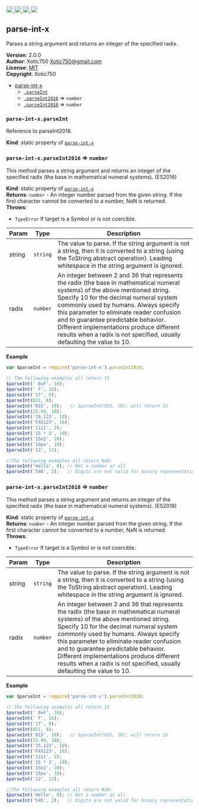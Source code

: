 <a href="https://travis-ci.org/Xotic750/parse-int-x"
   title="Travis status">
<img
   src="https://travis-ci.org/Xotic750/parse-int-x.svg?branch=master"
   alt="Travis status" height="18"/>
</a>
<a href="https://david-dm.org/Xotic750/parse-int-x"
   title="Dependency status">
<img src="https://david-dm.org/Xotic750/parse-int-x.svg"
   alt="Dependency status" height="18"/>
</a>
<a href="https://david-dm.org/Xotic750/parse-int-x#info=devDependencies"
   title="devDependency status">
<img src="https://david-dm.org/Xotic750/parse-int-x/dev-status.svg"
   alt="devDependency status" height="18"/>
</a>
<a href="https://badge.fury.io/js/parse-int-x" title="npm version">
<img src="https://badge.fury.io/js/parse-int-x.svg"
   alt="npm version" height="18"/>
</a>
<a name="module_parse-int-x"></a>

## parse-int-x
Parses a string argument and returns an integer of the specified radix.

**Version**: 2.0.0  
**Author**: Xotic750 <Xotic750@gmail.com>  
**License**: [MIT](&lt;https://opensource.org/licenses/MIT&gt;)  
**Copyright**: Xotic750  

* [parse-int-x](#module_parse-int-x)
    * [`.parseInt`](#module_parse-int-x.parseInt)
    * [`.parseInt2016`](#module_parse-int-x.parseInt2016) ⇒ <code>number</code>
    * [`.parseInt2018`](#module_parse-int-x.parseInt2018) ⇒ <code>number</code>

<a name="module_parse-int-x.parseInt"></a>

### `parse-int-x.parseInt`
Reference to parseInt2018.

**Kind**: static property of [<code>parse-int-x</code>](#module_parse-int-x)  
<a name="module_parse-int-x.parseInt2016"></a>

### `parse-int-x.parseInt2016` ⇒ <code>number</code>
This method parses a string argument and returns an integer of the specified
radix (the base in mathematical numeral systems). (ES2016)

**Kind**: static property of [<code>parse-int-x</code>](#module_parse-int-x)  
**Returns**: <code>number</code> - An integer number parsed from the given string. If the first
 character cannot be converted to a number, NaN is returned.  
**Throws**:

- <code>TypeError</code> If target is a Symbol or is not coercible.


| Param | Type | Description |
| --- | --- | --- |
| string | <code>string</code> | The value to parse. If the string argument is not a  string, then it is converted to a string (using the ToString abstract  operation). Leading whitespace in the string argument is ignored. |
| radix | <code>number</code> | An integer between 2 and 36 that represents the radix  (the base in mathematical numeral systems) of the above mentioned string.  Specify 10 for the decimal numeral system commonly used by humans. Always  specify this parameter to eliminate reader confusion and to guarantee  predictable behavior. Different implementations produce different results  when a radix is not specified, usually defaulting the value to 10. |

**Example**  
```js
var $parseInt = require('parse-int-x').parseInt2016;

// The following examples all return 15
$parseInt(' 0xF', 16);
$parseInt(' F', 16);
$parseInt('17', 8);
$parseInt(021, 8);
$parseInt('015', 10);   // $parseInt(015, 10); will return 15
$parseInt(15.99, 10);
$parseInt('15,123', 10);
$parseInt('FXX123', 16);
$parseInt('1111', 2);
$parseInt('15 * 3', 10);
$parseInt('15e2', 10);
$parseInt('15px', 10);
$parseInt('12', 13);

//The following examples all return NaN:
$parseInt('Hello', 8); // Not a number at all
$parseInt('546', 2);   // Digits are not valid for binary representations
```
<a name="module_parse-int-x.parseInt2018"></a>

### `parse-int-x.parseInt2018` ⇒ <code>number</code>
This method parses a string argument and returns an integer of the specified
radix (the base in mathematical numeral systems). (ES2018)

**Kind**: static property of [<code>parse-int-x</code>](#module_parse-int-x)  
**Returns**: <code>number</code> - An integer number parsed from the given string. If the first
 character cannot be converted to a number, NaN is returned.  
**Throws**:

- <code>TypeError</code> If target is a Symbol or is not coercible.


| Param | Type | Description |
| --- | --- | --- |
| string | <code>string</code> | The value to parse. If the string argument is not a  string, then it is converted to a string (using the ToString abstract  operation). Leading whitespace in the string argument is ignored. |
| radix | <code>number</code> | An integer between 2 and 36 that represents the radix  (the base in mathematical numeral systems) of the above mentioned string.  Specify 10 for the decimal numeral system commonly used by humans. Always  specify this parameter to eliminate reader confusion and to guarantee  predictable behavior. Different implementations produce different results  when a radix is not specified, usually defaulting the value to 10. |

**Example**  
```js
var $parseInt = require('parse-int-x').parseInt2018;

// The following examples all return 15
$parseInt(' 0xF', 16);
$parseInt(' F', 16);
$parseInt('17', 8);
$parseInt(021, 8);
$parseInt('015', 10);   // $parseInt(015, 10); will return 15
$parseInt(15.99, 10);
$parseInt('15,123', 10);
$parseInt('FXX123', 16);
$parseInt('1111', 2);
$parseInt('15 * 3', 10);
$parseInt('15e2', 10);
$parseInt('15px', 10);
$parseInt('12', 13);

//The following examples all return NaN:
$parseInt('Hello', 8); // Not a number at all
$parseInt('546', 2);   // Digits are not valid for binary representations
```
